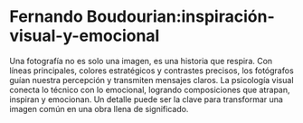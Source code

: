 # Fernando Boudourian:inspiración-visual-y-emocional
Una fotografía no es solo una imagen, es una historia que respira. Con líneas principales, colores estratégicos y contrastes precisos, los fotógrafos guían nuestra percepción y transmiten mensajes claros. La psicología visual conecta lo técnico con lo emocional, logrando composiciones que atrapan, inspiran y emocionan. Un detalle puede ser la clave para transformar una imagen común en una obra llena de significado.
